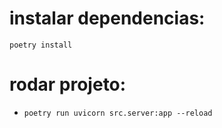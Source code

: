 # instalar dependencias:
`poetry install`

# rodar projeto:
- `poetry run uvicorn src.server:app --reload`